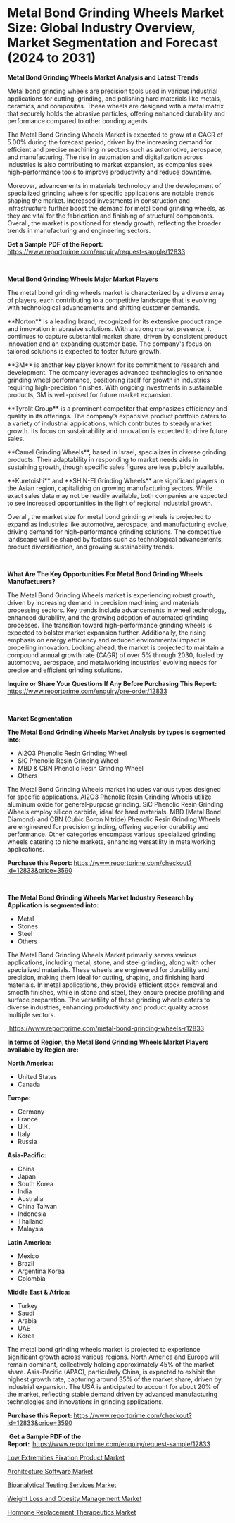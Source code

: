 <p><h1>Metal Bond Grinding Wheels Market Size: Global Industry Overview, Market Segmentation and Forecast (2024 to 2031)</h1></p><p><strong>Metal Bond Grinding Wheels Market Analysis and Latest Trends</strong></p>
<p><p>Metal bond grinding wheels are precision tools used in various industrial applications for cutting, grinding, and polishing hard materials like metals, ceramics, and composites. These wheels are designed with a metal matrix that securely holds the abrasive particles, offering enhanced durability and performance compared to other bonding agents. </p><p>The Metal Bond Grinding Wheels Market is expected to grow at a CAGR of 5.00% during the forecast period, driven by the increasing demand for efficient and precise machining in sectors such as automotive, aerospace, and manufacturing. The rise in automation and digitalization across industries is also contributing to market expansion, as companies seek high-performance tools to improve productivity and reduce downtime. </p><p>Moreover, advancements in materials technology and the development of specialized grinding wheels for specific applications are notable trends shaping the market. Increased investments in construction and infrastructure further boost the demand for metal bond grinding wheels, as they are vital for the fabrication and finishing of structural components. Overall, the market is positioned for steady growth, reflecting the broader trends in manufacturing and engineering sectors.</p></p>
<p><strong>Get a Sample PDF of the Report:&nbsp;</strong> <a href="https://www.reportprime.com/enquiry/request-sample/12833?utm_campaign=1137&utm_medium=2&utm_source=Github&utm_content=ia&utm_term=25112024&utm_id=metal-bond-grinding-wheels">https://www.reportprime.com/enquiry/request-sample/12833</a></p>
<p>&nbsp;</p>
<p><strong>Metal Bond Grinding Wheels Major Market Players</strong></p>
<p><p>The metal bond grinding wheels market is characterized by a diverse array of players, each contributing to a competitive landscape that is evolving with technological advancements and shifting customer demands.</p><p>**Norton** is a leading brand, recognized for its extensive product range and innovation in abrasive solutions. With a strong market presence, it continues to capture substantial market share, driven by consistent product innovation and an expanding customer base. The company's focus on tailored solutions is expected to foster future growth.</p><p>**3M** is another key player known for its commitment to research and development. The company leverages advanced technologies to enhance grinding wheel performance, positioning itself for growth in industries requiring high-precision finishes. With ongoing investments in sustainable products, 3M is well-poised for future market expansion.</p><p>**Tyrolit Group** is a prominent competitor that emphasizes efficiency and quality in its offerings. The company’s expansive product portfolio caters to a variety of industrial applications, which contributes to steady market growth. Its focus on sustainability and innovation is expected to drive future sales.</p><p>**Camel Grinding Wheels**, based in Israel, specializes in diverse grinding products. Their adaptability in responding to market needs aids in sustaining growth, though specific sales figures are less publicly available.</p><p>**Kuretoishi** and **SHIN-EI Grinding Wheels** are significant players in the Asian region, capitalizing on growing manufacturing sectors. While exact sales data may not be readily available, both companies are expected to see increased opportunities in the light of regional industrial growth.</p><p>Overall, the market size for metal bond grinding wheels is projected to expand as industries like automotive, aerospace, and manufacturing evolve, driving demand for high-performance grinding solutions. The competitive landscape will be shaped by factors such as technological advancements, product diversification, and growing sustainability trends.</p></p>
<p>&nbsp;</p>
<p><strong>What Are The Key Opportunities For Metal Bond Grinding Wheels Manufacturers?</strong></p>
<p><p>The Metal Bond Grinding Wheels market is experiencing robust growth, driven by increasing demand in precision machining and materials processing sectors. Key trends include advancements in wheel technology, enhanced durability, and the growing adoption of automated grinding processes. The transition toward high-performance grinding wheels is expected to bolster market expansion further. Additionally, the rising emphasis on energy efficiency and reduced environmental impact is propelling innovation. Looking ahead, the market is projected to maintain a compound annual growth rate (CAGR) of over 5% through 2030, fueled by automotive, aerospace, and metalworking industries' evolving needs for precise and efficient grinding solutions.</p></p>
<p><strong>Inquire or Share Your Questions If Any Before Purchasing This Report:</strong> <a href="https://www.reportprime.com/enquiry/pre-order/12833?utm_campaign=1137&utm_medium=2&utm_source=Github&utm_content=ia&utm_term=25112024&utm_id=metal-bond-grinding-wheels">https://www.reportprime.com/enquiry/pre-order/12833</a></p>
<p>&nbsp;</p>
<p><strong>Market Segmentation</strong></p>
<p><strong>The Metal Bond Grinding Wheels Market Analysis by types is segmented into:</strong></p>
<p><ul><li>Al2O3 Phenolic Resin Grinding Wheel</li><li>SiC Phenolic Resin Grinding Wheel</li><li>MBD & CBN Phenolic Resin Grinding Wheel</li><li>Others</li></ul></p>
<p><p>The Metal Bond Grinding Wheels market includes various types designed for specific applications. Al2O3 Phenolic Resin Grinding Wheels utilize aluminum oxide for general-purpose grinding. SiC Phenolic Resin Grinding Wheels employ silicon carbide, ideal for hard materials. MBD (Metal Bond Diamond) and CBN (Cubic Boron Nitride) Phenolic Resin Grinding Wheels are engineered for precision grinding, offering superior durability and performance. Other categories encompass various specialized grinding wheels catering to niche markets, enhancing versatility in metalworking applications.</p></p>
<p><strong>Purchase this Report:&nbsp;</strong><a href="https://www.reportprime.com/checkout?id=12833&price=3590&utm_campaign=1137&utm_medium=2&utm_source=Github&utm_content=ia&utm_term=25112024&utm_id=metal-bond-grinding-wheels">https://www.reportprime.com/checkout?id=12833&price=3590</a></p>
<p>&nbsp;</p>
<p><strong>The Metal Bond Grinding Wheels Market Industry Research by Application is segmented into:</strong></p>
<p><ul><li>Metal</li><li>Stones</li><li>Steel</li><li>Others</li></ul></p>
<p><p>The Metal Bond Grinding Wheels Market primarily serves various applications, including metal, stone, and steel grinding, along with other specialized materials. These wheels are engineered for durability and precision, making them ideal for cutting, shaping, and finishing hard materials. In metal applications, they provide efficient stock removal and smooth finishes, while in stone and steel, they ensure precise profiling and surface preparation. The versatility of these grinding wheels caters to diverse industries, enhancing productivity and product quality across multiple sectors.</p></p>
<p><a href="https://www.reportprime.com/metal-bond-grinding-wheels-r12833?utm_campaign=1137&utm_medium=2&utm_source=Github&utm_content=ia&utm_term=25112024&utm_id=metal-bond-grinding-wheels">&nbsp;https://www.reportprime.com/metal-bond-grinding-wheels-r12833</a></p>
<p><strong>In terms of Region, the Metal Bond Grinding Wheels Market Players available by Region are:</strong></p>
<p>
    <p> <strong> North America: </strong>
        <ul>
            <li>United States</li>
            <li>Canada</li>
        </ul>
        </p> 
    <p> <strong> Europe: </strong>
        <ul>
            <li>Germany</li>
            <li>France</li>
            <li>U.K.</li>
            <li>Italy</li>
            <li>Russia</li>
        </ul>
        </p> 
    <p> <strong> Asia-Pacific: </strong>
        <ul>
            <li>China</li>
            <li>Japan</li>
            <li>South Korea</li>
            <li>India</li>
            <li>Australia</li>
            <li>China Taiwan</li>
            <li>Indonesia</li>
            <li>Thailand</li>
            <li>Malaysia</li>
        </ul>
        </p> 
    <p> <strong> Latin America: </strong>
        <ul>
            <li>Mexico</li>
            <li>Brazil</li>
            <li>Argentina Korea</li>
            <li>Colombia</li>
        </ul>
        </p> 
    <p> <strong> Middle East & Africa: </strong>
        <ul>
            <li>Turkey</li>
            <li>Saudi</li>
            <li>Arabia</li>
            <li>UAE</li>
            <li>Korea</li>
        </ul>
    </p>
    </p>
<p><p>The metal bond grinding wheels market is projected to experience significant growth across various regions. North America and Europe will remain dominant, collectively holding approximately 45% of the market share. Asia-Pacific (APAC), particularly China, is expected to exhibit the highest growth rate, capturing around 35% of the market share, driven by industrial expansion. The USA is anticipated to account for about 20% of the market, reflecting stable demand driven by advanced manufacturing technologies and innovations in grinding applications.</p></p>
<p><strong>Purchase this Report: </strong><a href="https://www.reportprime.com/checkout?id=12833&price=3590&utm_campaign=1137&utm_medium=2&utm_source=Github&utm_content=ia&utm_term=25112024&utm_id=metal-bond-grinding-wheels">https://www.reportprime.com/checkout?id=12833&price=3590</a></p>
<p>&nbsp;<strong>Get a Sample PDF of the Report:&nbsp;&nbsp;</strong><a href="https://www.reportprime.com/enquiry/request-sample/12833?utm_campaign=1137&utm_medium=2&utm_source=Github&utm_content=ia&utm_term=25112024&utm_id=metal-bond-grinding-wheels">https://www.reportprime.com/enquiry/request-sample/12833</a></p>
<p><strong></strong></p>
<p><p><a href="https://issuu.com/reportprime-2/docs/low-extremities-fixation-product-ma_b302f759cb46f7?utm_campaign=1137&utm_medium=2&utm_source=Github&utm_content=ia&utm_term=25112024&utm_id=metal-bond-grinding-wheels">Low Extremities Fixation Product Market</a></p><p><a href="https://www.linkedin.com/pulse/architecture-software-market-analysis-offering-insights-khqnc?utm_campaign=1137&utm_medium=2&utm_source=Github&utm_content=ia&utm_term=25112024&utm_id=metal-bond-grinding-wheels">Architecture Software Market</a></p><p><a href="https://www.linkedin.com/pulse/regional-development-deployment-revenue-growth-bioanalytical-drtoc?utm_campaign=1137&utm_medium=2&utm_source=Github&utm_content=ia&utm_term=25112024&utm_id=metal-bond-grinding-wheels">Bioanalytical Testing Services Market</a></p><p><a href="https://www.linkedin.com/pulse/weight-loss-obesity-management-market-size-analysis-cyvoc?utm_campaign=1137&utm_medium=2&utm_source=Github&utm_content=ia&utm_term=25112024&utm_id=metal-bond-grinding-wheels">Weight Loss and Obesity Management Market</a></p><p><a href="https://issuu.com/reportprime-2/docs/hormone-replacement-therapeutics-ma_7bc12ff95d2042?utm_campaign=1137&utm_medium=2&utm_source=Github&utm_content=ia&utm_term=25112024&utm_id=metal-bond-grinding-wheels">Hormone Replacement Therapeutics Market</a></p></p>